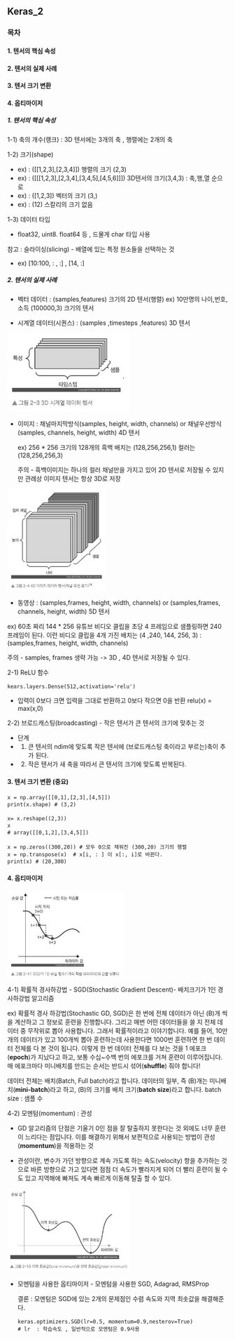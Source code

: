## Keras_2

###  목차

#### 1.  텐서의 핵심 속성

#### 2.  텐서의 실제 사례

#### 3. 텐서 크기 변환

#### 4. 옵티마이저



##### 1.  텐서의 핵심 속성

1-1) 축의 개수(랭크) : 3D 텐서에는 3개의 축 , 행렬에는 2개의 축

1-2) 크기(shape) 

- ex) : ([[1,2,3],[2,3,4]]) 행렬의 크기 (2,3)
- ex) : ([[[1,2,3],[2,3,4],[3,4,5],[4,5,6]]]) 3D텐서의 크기(3,4,3) : 축,행,열 순으로
- ex) : ([1,2,3]) 벡터의 크기 (3,)
- ex) : (12) 스칼리의 크기 없음

1-3) 데이터 타입 

- float32, uint8. float64 등 , 드물게 char 타입 사용



참고 : 슬라이싱(slicing) - 배열에 있는 특정 원소들을 선택하는 것

- ex) [10:100, : , :]   , [14, :]



##### 2. 텐서의 실제 사례

- 벡터 데이터 : (samples,features) 크기의 2D 텐서(행렬)  ex) 10만명의 나이,번호,소득 (100000,3) 크기의 텐서 

- 시계열 데이터(시퀀스) : (samples ,timesteps ,features) 3D 텐서

![keras1](./picture/keras_2/keras_2.1.JPG)



- 이미지 : 채널마지막방식(samples, height, width, channels) or 채널우선방식(samples, channels, height, width) 4D 텐서

  ex) 256 * 256 크기의 128개의 흑백 배치는 (128,256,256,1) 컬러는 (128,256,256,3) 

  주의 - 흑백이미지는 하나의 컬러 채널만을 가지고 있어 2D 텐서로 저장될 수 있지만 관례상 이미지 텐서는 항상 3D로 저장 

<img src=".\picture\keras_2\keras_2.2.JPG" alt="keras2" style="zoom:67%;" />





- 동영상 : (samples,frames, height, width, channels) or (samples,frames, channels, height, width) 5D 텐서

ex) 60초 짜리 144 * 256 유튜브 비디오 클립을 초당 4 프레임으로 샘플링하면 240 프레임이 된다. 이런 비디오 클립을 4개 가진 배치는 (4 ,240, 144, 256, 3) : (samples,frames, height, width, channels)

주의 - samples, frames 생략 가능 -> 3D , 4D 텐서로 저장될 수 있다. 



2-1) ReLU 함수

```
kears.layers.Dense(512,activation='relu')
```

- 입력이 0보다 크면 입력을 그대로 반환하고 0보다 작으면 0을 반환  relu(x) = max(x,0)



2-2) 브로드캐스팅(broadcasting) - 작은 텐서가 큰 텐서의 크기에 맞추는 것

- 단계 
- 1) 큰 텐서의 ndim에 맞도록 작은 텐서에 (브로드캐스팅 축이라고 부르는)축이 추가 된다.
- 2) 작은 텐서가 새 축을 따라서 큰 텐서의 크기에 맞도록 반복된다.



#### 3. 텐서 크기 변환 (중요)

```
x = np.array([[0,1],[2,3],[4,5]])
print(x.shape) # (3,2)

x= x.reshape((2,3))
x
# array([[0,1,2],[3,4,5]])

x = np.zeros((300,20)) # 모두 0으로 채워진 (300,20) 크기의 행렬
x = np.transpose(x)  # x[i, : ] 이 x[:, i]로 바뀐다.
print(x) # (20,300)  
```



#### 4. 옵티마이저



<img src=".\picture\keras_2\keras_2.3.JPG" alt="keras3" style="zoom:67%;" />

4-1) 확률적 경사하강법 - SGD(Stochastic Gradient Descent)- 배치크기가 1인 경사하강법 알고리즘

ex) 확률적 경사 하강법(Stochastic GD, SGD)은 한 번에 전체 데이터가 아닌 \(B\)개 씩을 계산하고 그 정보로 훈련을 진행합니다. 그리고 매번 어떤 데이터들을 쓸 지 전체 데이터 중 무작위로 뽑아 사용합니다. 그래서 확률적이라고 이야기합니다. 예를 들어, 10만 개의 데이터가 있고 100개씩 뽑아 훈련하는데 사용한다면 1000번 훈련하면 한 번 데이터 전체를 다 본 것이 됩니다. 이렇게 한 번 데이터 전체를 다 보는 것을 1 에포크(**epoch**)가 지났다고 하고, 보통 수십~수백 번의 에포크를 거쳐 훈련이 이루어집니다. 매 에포크마다 미니배치를 만드는 순서는 반드시 섞어(**shuffle**) 줘야 합니다!



데이터 전체는 배치(Batch, Full batch)라고 합니다. 데이터의 일부, 즉 \(B\)개는 미니배치(**mini-batch**)라고 하고, \(B\)의 크기를 배치 크기(**batch size**)라고 합니다.    batch size : 샘플 수 

4-2) 모멘텀(momentum) : 관성

- GD 알고리즘의 단점은 기울기 0인 점을 잘 탈출하지 못한다는 것 외에도 너무 훈련이 느리다는 점입니다. 이를 해결하기 위해서 보편적으로 사용되는 방법이 관성(**momentum**)을 적용하는 것

- 관성이란, 변수가 가던 방향으로 계속 가도록 하는 속도(velocity) 항을 추가하는 것으로 바른 방향으로 가고 있다면 점점 더 속도가 빨라지게 되어 더 빨리 훈련이 될 수도 있고 지역해에 빠져도 계속 빠르게 이동해 탈출 할 수 있다.

<img src=".\picture\keras_2\keras_2.5.JPG" alt="keras4" style="zoom:67%;" />



- 모멘텀을 사용한 옵티마이저 - 모멘텀을 사용한 SGD, Adagrad, RMSProp

  결론 : 모멘텀은 SGD에 있는 2개의 문제점인 수렴 속도와 지역 최솟값을 해결해준다. 

  ```
  keras.optimizers.SGD(lr=0.5, momentum=0.9,nesterov=True)
  # lr  : 학습속도 , 일반적으로 모멘텀은 0.9사용
  ```

  